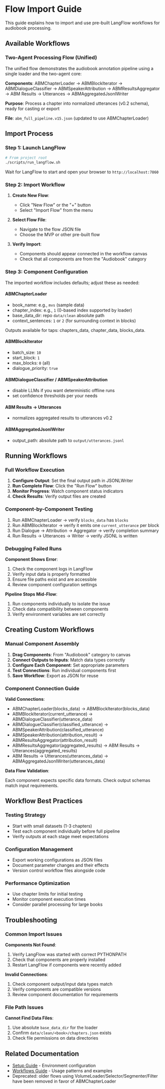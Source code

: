 # Flow Import Guide

This guide explains how to import and use pre-built LangFlow workflows for audiobook processing.

## Available Workflows

### Two-Agent Processing Flow (Unified)

The unified flow demonstrates the audiobook annotation pipeline using a single loader and the two-agent core:

**Components**: ABMChapterLoader → ABMBlockIterator → ABMDialogueClassifier → ABMSpeakerAttribution → ABMResultsAggregator → ABM Results → Utterances → ABMAggregatedJsonlWriter

**Purpose**: Process a chapter into normalized utterances (v0.2 schema), ready for casting or export

**File**: `abm_full_pipeline.v15.json` (updated to use ABMChapterLoader)

## Import Process

### Step 1: Launch LangFlow

```bash
# From project root
./scripts/run_langflow.sh
```

Wait for LangFlow to start and open your browser to `http://localhost:7860`

### Step 2: Import Workflow

1. **Create New Flow**:

   - Click "New Flow" or the "+" button
   - Select "Import Flow" from the menu

1. **Select Flow File**:

   - Navigate to the flow JSON file
   - Choose the MVP or other pre-built flow

1. **Verify Import**:

   - Components should appear connected in the workflow canvas
   - Check that all components are from the "Audiobook" category

### Step 3: Component Configuration

The imported workflow includes defaults; adjust these as needed:

#### ABMChapterLoader

- book_name: e.g., `mvs` (sample data)
- chapter_index: e.g., `1` (0-based index supported by loader)
- base_data_dir: repo `data/clean` absolute path
- context_sentences: `1` or `2` (for surrounding context in blocks)

Outputs available for taps: chapters_data, chapter_data, blocks_data.

#### ABMBlockIterator

- batch_size: `10`
- start_block: `1`
- max_blocks: `0` (all)
- dialogue_priority: `true`

#### ABMDialogueClassifier / ABMSpeakerAttribution

- disable LLMs if you want deterministic offline runs
- set confidence thresholds per your needs

#### ABM Results → Utterances

- normalizes aggregated results to utterances v0.2

#### ABMAggregatedJsonlWriter

- output_path: absolute path to `output/utterances.jsonl`

## Running Workflows

### Full Workflow Execution

1. **Configure Output**: Set the final output path in JSONLWriter
1. **Run Complete Flow**: Click the "Run Flow" button
1. **Monitor Progress**: Watch component status indicators
1. **Check Results**: Verify output files are created

### Component-by-Component Testing

1. Run ABMChapterLoader → verify `blocks_data` has `blocks`
1. Run ABMBlockIterator → verify it emits one `current_utterance` per block
1. Run Dialogue → Attribution → Aggregator → verify completion summary
1. Run Results → Utterances → Writer → verify JSONL is written

### Debugging Failed Runs

**Component Shows Error**:

1. Check the component logs in LangFlow
1. Verify input data is properly formatted
1. Ensure file paths exist and are accessible
1. Review component configuration settings

**Pipeline Stops Mid-Flow**:

1. Run components individually to isolate the issue
1. Check data compatibility between components
1. Verify environment variables are set correctly

## Creating Custom Workflows

### Manual Component Assembly

1. **Drag Components**: From "Audiobook" category to canvas
1. **Connect Outputs to Inputs**: Match data types correctly
1. **Configure Each Component**: Set appropriate parameters
1. **Test Connections**: Run individual components first
1. **Save Workflow**: Export as JSON for reuse

### Component Connection Guide

**Valid Connections**:

- ABMChapterLoader(blocks_data) → ABMBlockIterator(blocks_data)
- ABMBlockIterator(current_utterance) → ABMDialogueClassifier(utterance_data)
- ABMDialogueClassifier(classified_utterance) → ABMSpeakerAttribution(classified_utterance)
- ABMSpeakerAttribution(attribution_result) → ABMResultsAggregator(attribution_result)
- ABMResultsAggregator(aggregated_results) → ABM Results → Utterances(aggregated_results)
- ABM Results → Utterances(utterances_data) → ABMAggregatedJsonlWriter(utterances_data)

**Data Flow Validation**:

Each component expects specific data formats. Check output schemas match input requirements.

## Workflow Best Practices

### Testing Strategy

- Start with small datasets (1-3 chapters)
- Test each component individually before full pipeline
- Verify outputs at each stage meet expectations

### Configuration Management

- Export working configurations as JSON files
- Document parameter changes and their effects
- Version control workflow files alongside code

### Performance Optimization

- Use chapter limits for initial testing
- Monitor component execution times
- Consider parallel processing for large books

## Troubleshooting

### Common Import Issues

**Components Not Found**:

1. Verify LangFlow was started with correct PYTHONPATH
1. Check that components are properly installed
1. Restart LangFlow if components were recently added

**Invalid Connections**:

1. Check component output/input data types match
1. Verify components are compatible versions
1. Review component documentation for requirements

### File Path Issues

**Cannot Find Data Files**:

1. Use absolute `base_data_dir` for the loader
1. Confirm `data/clean/<book>/chapters.json` exists
1. Check file permissions on data directories

## Related Documentation

- [Setup Guide](SETUP_GUIDE.md) - Environment configuration
- [Workflows Guide](WORKFLOWS.md) - Usage patterns and examples
- Deprecated: older flows using VolumeLoader/Selector/Segmenter/Filter have been removed in favor of ABMChapterLoader
